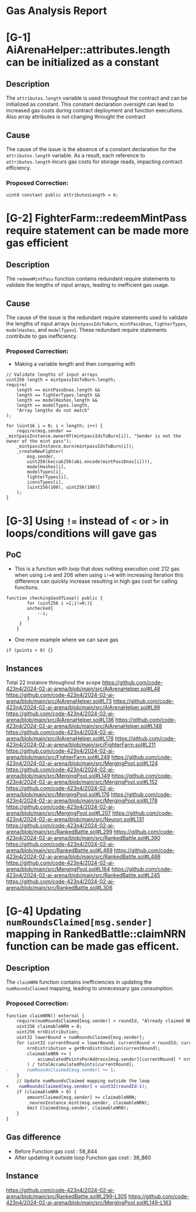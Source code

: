 # Gas Analysis Report

# [G-1] AiArenaHelper::attributes.length can be initialized as a constant

## Description
The `attributes.length` variable is used throughout the contract and can be initialized as constant. This constant declaration oversight can lead to increased gas costs during contract deployment and function executions. Also array attributes is not changing throught the contract

## Cause
The cause of the issue is the absence of a constant declaration for the `attributes.length` variable. As a result, each reference to `attributes.length` incurs gas costs for storage reads, impacting contract efficiency.


### Proposed Correction:
```solidity
uint8 constant public attributesLength = 6;
```
# [G-2] FighterFarm::redeemMintPass require statement can be made more gas efficient 

## Description
The `redeemMintPass` function contains redundant require statements to validate the lengths of input arrays, leading to inefficient gas usage.

## Cause
The cause of the issue is the redundant require statements used to validate the lengths of input arrays (`mintpassIdsToBurn`, `mintPassDnas`, `fighterTypes`, `modelHashes`, and `modelTypes`). These redundant require statements contribute to gas inefficiency.

### Proposed Correction:
- Making a variable length and then comparing with 
```solidity
// Validate lengths of input arrays
uint256 length = mintpassIdsToBurn.length;
require(
    length == mintPassDnas.length && 
    length == fighterTypes.length && 
    length == modelHashes.length &&
    length == modelTypes.length,
    "Array lengths do not match"
);

for (uint16 i = 0; i < length; i++) {
    require(msg.sender == _mintpassInstance.ownerOf(mintpassIdsToBurn[i]), "Sender is not the owner of the mint pass");
    _mintpassInstance.burn(mintpassIdsToBurn[i]);
    _createNewFighter(
        msg.sender, 
        uint256(keccak256(abi.encode(mintPassDnas[i]))), 
        modelHashes[i], 
        modelTypes[i],
        fighterTypes[i],
        iconsTypes[i],
        [uint256(100), uint256(100)]
    );
}
```

# [G-3] Using `!=` instead of `<` or `>` in loops/conditions will gave gas
## PoC
- This is a function with loop that does nothing execution cost 212 gas when using `i>0` and 206 when using `i!=0` with increasing iteration this difference can quickly increase resulting in high gas cost for calling functions. 
```
function checkingGasOfLoop() public {
        for (uint256 i =1;i!=0;){
        unchecked{
            --i;
        }
     }
    }
```
- One more example where we can save gas
```
if (points > 0) {}
```

## Instances
Total 22 instance throughout the scope
https://github.com/code-423n4/2024-02-ai-arena/blob/main/src/AiArenaHelper.sol#L48
https://github.com/code-423n4/2024-02-ai-arena/blob/main/src/AiArenaHelper.sol#L73
https://github.com/code-423n4/2024-02-ai-arena/blob/main/src/AiArenaHelper.sol#L99
https://github.com/code-423n4/2024-02-ai-arena/blob/main/src/AiArenaHelper.sol#L136
https://github.com/code-423n4/2024-02-ai-arena/blob/main/src/AiArenaHelper.sol#L148
https://github.com/code-423n4/2024-02-ai-arena/blob/main/src/AiArenaHelper.sol#L178
https://github.com/code-423n4/2024-02-ai-arena/blob/main/src/FighterFarm.sol#L211
https://github.com/code-423n4/2024-02-ai-arena/blob/main/src/FighterFarm.sol#L249
https://github.com/code-423n4/2024-02-ai-arena/blob/main/src/MergingPool.sol#L124
https://github.com/code-423n4/2024-02-ai-arena/blob/main/src/MergingPool.sol#L149
https://github.com/code-423n4/2024-02-ai-arena/blob/main/src/MergingPool.sol#L152
https://github.com/code-423n4/2024-02-ai-arena/blob/main/src/MergingPool.sol#L176
https://github.com/code-423n4/2024-02-ai-arena/blob/main/src/MergingPool.sol#L178
https://github.com/code-423n4/2024-02-ai-arena/blob/main/src/MergingPool.sol#L207
https://github.com/code-423n4/2024-02-ai-arena/blob/main/src/Neuron.sol#L131
https://github.com/code-423n4/2024-02-ai-arena/blob/main/src/RankedBattle.sol#L299
https://github.com/code-423n4/2024-02-ai-arena/blob/main/src/RankedBattle.sol#L390
https://github.com/code-423n4/2024-02-ai-arena/blob/main/src/RankedBattle.sol#L469
https://github.com/code-423n4/2024-02-ai-arena/blob/main/src/RankedBattle.sol#L488
https://github.com/code-423n4/2024-02-ai-arena/blob/main/src/MergingPool.sol#L164
https://github.com/code-423n4/2024-02-ai-arena/blob/main/src/RankedBattle.sol#L245
https://github.com/code-423n4/2024-02-ai-arena/blob/main/src/RankedBattle.sol#L306

# [G-4] Updating `numRoundsClaimed[msg.sender]` mapping in RankedBattle::claimNRN function can be made gas efficent.

## Description
The `claimNRN` function contains inefficiencies in updating the `numRoundsClaimed` mapping, leading to unnecessary gas consumption.

### Proposed Correction:
```diff
function claimNRN() external {
    require(numRoundsClaimed[msg.sender] < roundId, "Already claimed NRNs for this period");
    uint256 claimableNRN = 0;
    uint256 nrnDistribution;
    uint32 lowerBound = numRoundsClaimed[msg.sender];
    for (uint32 currentRound = lowerBound; currentRound < roundId; currentRound++) {
        nrnDistribution = getNrnDistribution(currentRound);
        claimableNRN += (
            accumulatedPointsPerAddress[msg.sender][currentRound] * nrnDistribution   
        ) / totalAccumulatedPoints[currentRound];
-       numRoundsClaimed[msg.sender] += 1;
    }
    // Update numRoundsClaimed mapping outside the loop
+    numRoundsClaimed[msg.sender] = uint32(roundId-1); 
    if (claimableNRN > 0) {
        amountClaimed[msg.sender] += claimableNRN;
        _neuronInstance.mint(msg.sender, claimableNRN);
        emit Claimed(msg.sender, claimableNRN);
    }
}
```
## Gas difference 
- Before Function gas cost : 58_844
- After updating it outside loop Function gas cost : 38_860
## Instance
https://github.com/code-423n4/2024-02-ai-arena/blob/main/src/RankedBattle.sol#L299-L305
https://github.com/code-423n4/2024-02-ai-arena/blob/main/src/MergingPool.sol#L149-L163